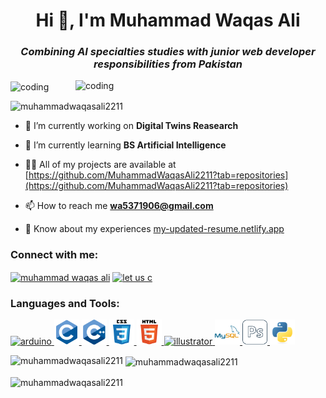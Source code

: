 <h1 align="center">Hi 👋, I'm Muhammad Waqas Ali</h1>
<h3 align="center"><i>Combining AI specialties studies with junior web developer responsibilities from Pakistan</i></h3>
<img align="center" alt="coding" width="1000" src="https://github.com/MuhammadWaqasAli2211/MuhammadWaqasAli2211/blob/main/banner.gif">
<img align="right" alt="coding" width="400" src="https://user-images.githubusercontent.com/55389276/140866485-8fb1c876-9a8f-4d6a-98dc-08c4981eaf70.gif">
<p align="left"> <img src="https://komarev.com/ghpvc/?username=muhammadwaqasali2211&label=Profile%20views&color=0e75b6&style=flat" alt="muhammadwaqasali2211" /> </p>

- 🔭 I’m currently working on **Digital Twins Reasearch**

- 🌱 I’m currently learning **BS Artificial Intelligence**

- 👨‍💻 All of my projects are available at [https://github.com/MuhammadWaqasAli2211?tab=repositories](https://github.com/MuhammadWaqasAli2211?tab=repositories)

- 📫 How to reach me **wa5371906@gmail.com**

- 📄 Know about my experiences [my-updated-resume.netlify.app](my-updated-resume.netlify.app)

<h3 align="left">Connect with me:</h3>
<p align="left">
<a href="https://linkedin.com/in/muhammad waqas ali" target="blank"><img align="center" src="https://raw.githubusercontent.com/rahuldkjain/github-profile-readme-generator/master/src/images/icons/Social/linked-in-alt.svg" alt="muhammad waqas ali" height="30" width="40" /></a>
<a href="https://www.youtube.com/c/let us c" target="blank"><img align="center" src="https://raw.githubusercontent.com/rahuldkjain/github-profile-readme-generator/master/src/images/icons/Social/youtube.svg" alt="let us c" height="30" width="40" /></a>
</p>

<h3 align="left">Languages and Tools:</h3>
<p align="left"> <a href="https://www.arduino.cc/" target="_blank" rel="noreferrer"> <img src="https://cdn.worldvectorlogo.com/logos/arduino-1.svg" alt="arduino" width="40" height="40"/> </a> <a href="https://www.cprogramming.com/" target="_blank" rel="noreferrer"> <img src="https://raw.githubusercontent.com/devicons/devicon/master/icons/c/c-original.svg" alt="c" width="40" height="40"/> </a> <a href="https://www.w3schools.com/cpp/" target="_blank" rel="noreferrer"> <img src="https://raw.githubusercontent.com/devicons/devicon/master/icons/cplusplus/cplusplus-original.svg" alt="cplusplus" width="40" height="40"/> </a> <a href="https://www.w3schools.com/css/" target="_blank" rel="noreferrer"> <img src="https://raw.githubusercontent.com/devicons/devicon/master/icons/css3/css3-original-wordmark.svg" alt="css3" width="40" height="40"/> </a> <a href="https://www.w3.org/html/" target="_blank" rel="noreferrer"> <img src="https://raw.githubusercontent.com/devicons/devicon/master/icons/html5/html5-original-wordmark.svg" alt="html5" width="40" height="40"/> </a> <a href="https://www.adobe.com/in/products/illustrator.html" target="_blank" rel="noreferrer"> <img src="https://www.vectorlogo.zone/logos/adobe_illustrator/adobe_illustrator-icon.svg" alt="illustrator" width="40" height="40"/> </a> <a href="https://www.mysql.com/" target="_blank" rel="noreferrer"> <img src="https://raw.githubusercontent.com/devicons/devicon/master/icons/mysql/mysql-original-wordmark.svg" alt="mysql" width="40" height="40"/> </a> <a href="https://www.photoshop.com/en" target="_blank" rel="noreferrer"> <img src="https://raw.githubusercontent.com/devicons/devicon/master/icons/photoshop/photoshop-line.svg" alt="photoshop" width="40" height="40"/> </a> <a href="https://www.python.org" target="_blank" rel="noreferrer"> <img src="https://raw.githubusercontent.com/devicons/devicon/master/icons/python/python-original.svg" alt="python" width="40" height="40"/> </a> </p>

<p><img align="left" src="https://github-readme-stats.vercel.app/api/top-langs?username=muhammadwaqasali2211&show_icons=true&locale=en&layout=compact" alt="muhammadwaqasali2211" /></p>

<p>&nbsp;<img align="center" src="https://github-readme-stats.vercel.app/api?username=muhammadwaqasali2211&show_icons=true&locale=en" alt="muhammadwaqasali2211" /></p>

<p><img align="center" src="https://github-readme-streak-stats.herokuapp.com/?user=muhammadwaqasali2211&" alt="muhammadwaqasali2211" /></p>

